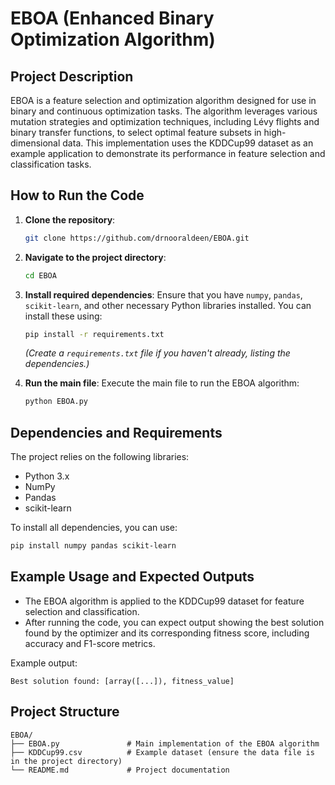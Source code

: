 
# EBOA (Enhanced Binary Optimization Algorithm)

## Project Description
EBOA is a feature selection and optimization algorithm designed for use in binary and continuous optimization tasks. The algorithm leverages various mutation strategies and optimization techniques, including Lévy flights and binary transfer functions, to select optimal feature subsets in high-dimensional data. This implementation uses the KDDCup99 dataset as an example application to demonstrate its performance in feature selection and classification tasks.

## How to Run the Code

1. **Clone the repository**:
   ```bash
   git clone https://github.com/drnooraldeen/EBOA.git
   ```
2. **Navigate to the project directory**:
   ```bash
   cd EBOA
   ```
3. **Install required dependencies**:
   Ensure that you have `numpy`, `pandas`, `scikit-learn`, and other necessary Python libraries installed. You can install these using:
   ```bash
   pip install -r requirements.txt
   ```
   *(Create a `requirements.txt` file if you haven't already, listing the dependencies.)*

4. **Run the main file**:
   Execute the main file to run the EBOA algorithm:
   ```bash
   python EBOA.py
   ```
   
## Dependencies and Requirements
The project relies on the following libraries:
- Python 3.x
- NumPy
- Pandas
- scikit-learn

To install all dependencies, you can use:
```bash
pip install numpy pandas scikit-learn
```

## Example Usage and Expected Outputs
- The EBOA algorithm is applied to the KDDCup99 dataset for feature selection and classification.
- After running the code, you can expect output showing the best solution found by the optimizer and its corresponding fitness score, including accuracy and F1-score metrics.

Example output:
```
Best solution found: [array([...]), fitness_value]
```

## Project Structure
```
EBOA/
├── EBOA.py               # Main implementation of the EBOA algorithm
├── KDDCup99.csv          # Example dataset (ensure the data file is in the project directory)
└── README.md             # Project documentation
```
